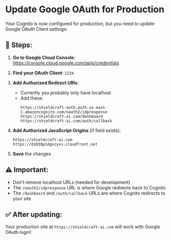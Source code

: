 # Update Google OAuth for Production

Your Cognito is now configured for production, but you need to update Google OAuth Client settings:

## 🔧 Steps:

1. **Go to Google Cloud Console**: https://console.cloud.google.com/apis/credentials

2. **Find your OAuth Client**: `1234`

3. **Add Authorized Redirect URIs**:
   - Currently you probably only have localhost
   - Add these:
     ```
     https://shieldcraft-auth.auth.us-east-1.amazoncognito.com/oauth2/idpresponse
     https://shieldcraft-ai.com/dashboard
     https://shieldcraft-ai.com/auth/callback
     ```

4. **Add Authorized JavaScript Origins** (if field exists):
   ```
   https://shieldcraft-ai.com
   https://d1039p1dgncyvs.cloudfront.net
   ```

5. **Save** the changes

## ⚠️ Important:
- Don't remove localhost URLs (needed for development)
- The `/oauth2/idpresponse` URL is where Google redirects back to Cognito
- The `/dashboard` and `/auth/callback` URLs are where Cognito redirects to your site

## ✅ After updating:
Your production site at `https://shieldcraft-ai.com` will work with Google OAuth login!
